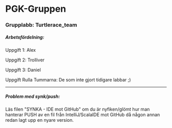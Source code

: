 PGK-Gruppen
====================

### Grupplabb: Turtlerace_team

##### Arbetsfördelning:

Uppgift 1:      Alex

Uppgift 2:      Trolliver

Uppgift 3:      Daniel

Uppgift Rulla Tummarna: De som inte gjort tidigare labbar ;)

___

##### Problem med synk/push:
Läs filen "SYNKA - IDE mot GitHub" om du är nyfiken/glömt hur man hanterar PUSH av en fil från IntelliJ/ScalaIDE mot GitHub då någon annan redan lagt upp en nyare version.
